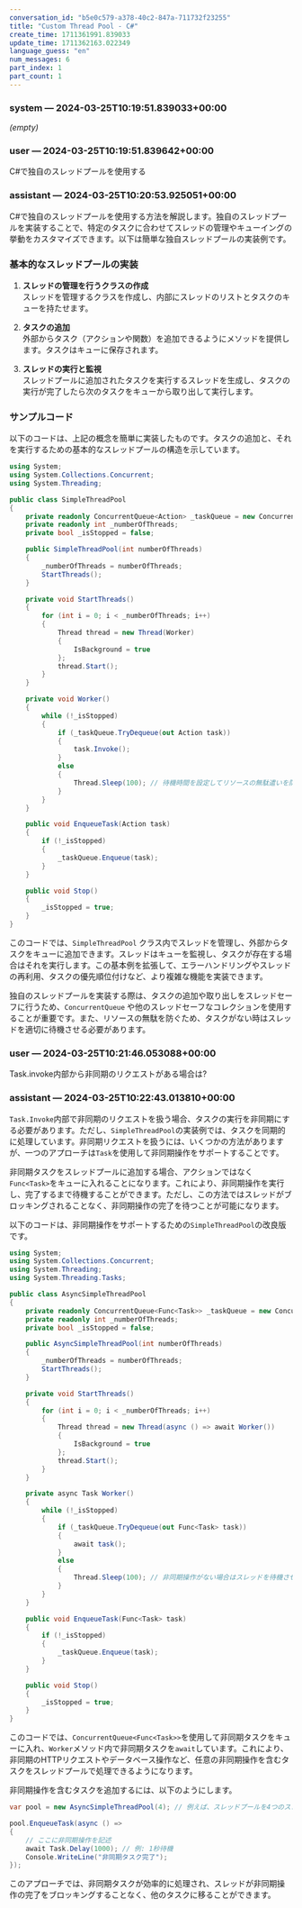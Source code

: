 ```yaml
---
conversation_id: "b5e0c579-a378-40c2-847a-711732f23255"
title: "Custom Thread Pool - C#"
create_time: 1711361991.839033
update_time: 1711362163.022349
language_guess: "en"
num_messages: 6
part_index: 1
part_count: 1
---
```


### system — 2024-03-25T10:19:51.839033+00:00

_(empty)_

### user — 2024-03-25T10:19:51.839642+00:00

C#で独自のスレッドプールを使用する

### assistant — 2024-03-25T10:20:53.925051+00:00

C#で独自のスレッドプールを使用する方法を解説します。独自のスレッドプールを実装することで、特定のタスクに合わせてスレッドの管理やキューイングの挙動をカスタマイズできます。以下は簡単な独自スレッドプールの実装例です。

### 基本的なスレッドプールの実装

1. **スレッドの管理を行うクラスの作成**  
   スレッドを管理するクラスを作成し、内部にスレッドのリストとタスクのキューを持たせます。

2. **タスクの追加**  
   外部からタスク（アクションや関数）を追加できるようにメソッドを提供します。タスクはキューに保存されます。

3. **スレッドの実行と監視**  
   スレッドプールに追加されたタスクを実行するスレッドを生成し、タスクの実行が完了したら次のタスクをキューから取り出して実行します。

### サンプルコード

以下のコードは、上記の概念を簡単に実装したものです。タスクの追加と、それを実行するための基本的なスレッドプールの構造を示しています。

```csharp
using System;
using System.Collections.Concurrent;
using System.Threading;

public class SimpleThreadPool
{
    private readonly ConcurrentQueue<Action> _taskQueue = new ConcurrentQueue<Action>();
    private readonly int _numberOfThreads;
    private bool _isStopped = false;

    public SimpleThreadPool(int numberOfThreads)
    {
        _numberOfThreads = numberOfThreads;
        StartThreads();
    }

    private void StartThreads()
    {
        for (int i = 0; i < _numberOfThreads; i++)
        {
            Thread thread = new Thread(Worker)
            {
                IsBackground = true
            };
            thread.Start();
        }
    }

    private void Worker()
    {
        while (!_isStopped)
        {
            if (_taskQueue.TryDequeue(out Action task))
            {
                task.Invoke();
            }
            else
            {
                Thread.Sleep(100); // 待機時間を設定してリソースの無駄遣いを防ぐ
            }
        }
    }

    public void EnqueueTask(Action task)
    {
        if (!_isStopped)
        {
            _taskQueue.Enqueue(task);
        }
    }

    public void Stop()
    {
        _isStopped = true;
    }
}
```

このコードでは、`SimpleThreadPool` クラス内でスレッドを管理し、外部からタスクをキューに追加できます。スレッドはキューを監視し、タスクが存在する場合はそれを実行します。この基本例を拡張して、エラーハンドリングやスレッドの再利用、タスクの優先順位付けなど、より複雑な機能を実装できます。

独自のスレッドプールを実装する際は、タスクの追加や取り出しをスレッドセーフに行うため、`ConcurrentQueue` や他のスレッドセーフなコレクションを使用することが重要です。また、リソースの無駄を防ぐため、タスクがない時はスレッドを適切に待機させる必要があります。

### user — 2024-03-25T10:21:46.053088+00:00

Task.invoke内部から非同期のリクエストがある場合は?

### assistant — 2024-03-25T10:22:43.013810+00:00

`Task.Invoke`内部で非同期のリクエストを扱う場合、タスクの実行を非同期にする必要があります。ただし、`SimpleThreadPool`の実装例では、タスクを同期的に処理しています。非同期リクエストを扱うには、いくつかの方法がありますが、一つのアプローチは`Task`を使用して非同期操作をサポートすることです。

非同期タスクをスレッドプールに追加する場合、アクションではなく`Func<Task>`をキューに入れることになります。これにより、非同期操作を実行し、完了するまで待機することができます。ただし、この方法ではスレッドがブロッキングされることなく、非同期操作の完了を待つことが可能になります。

以下のコードは、非同期操作をサポートするための`SimpleThreadPool`の改良版です。

```csharp
using System;
using System.Collections.Concurrent;
using System.Threading;
using System.Threading.Tasks;

public class AsyncSimpleThreadPool
{
    private readonly ConcurrentQueue<Func<Task>> _taskQueue = new ConcurrentQueue<Func<Task>>();
    private readonly int _numberOfThreads;
    private bool _isStopped = false;

    public AsyncSimpleThreadPool(int numberOfThreads)
    {
        _numberOfThreads = numberOfThreads;
        StartThreads();
    }

    private void StartThreads()
    {
        for (int i = 0; i < _numberOfThreads; i++)
        {
            Thread thread = new Thread(async () => await Worker())
            {
                IsBackground = true
            };
            thread.Start();
        }
    }

    private async Task Worker()
    {
        while (!_isStopped)
        {
            if (_taskQueue.TryDequeue(out Func<Task> task))
            {
                await task();
            }
            else
            {
                Thread.Sleep(100); // 非同期操作がない場合はスレッドを待機させます
            }
        }
    }

    public void EnqueueTask(Func<Task> task)
    {
        if (!_isStopped)
        {
            _taskQueue.Enqueue(task);
        }
    }

    public void Stop()
    {
        _isStopped = true;
    }
}
```

このコードでは、`ConcurrentQueue<Func<Task>>`を使用して非同期タスクをキューに入れ、`Worker`メソッド内で非同期タスクを`await`しています。これにより、非同期のHTTPリクエストやデータベース操作など、任意の非同期操作を含むタスクをスレッドプールで処理できるようになります。

非同期操作を含むタスクを追加するには、以下のようにします。

```csharp
var pool = new AsyncSimpleThreadPool(4); // 例えば、スレッドプールを4つのスレッドで初期化

pool.EnqueueTask(async () =>
{
    // ここに非同期操作を記述
    await Task.Delay(1000); // 例: 1秒待機
    Console.WriteLine("非同期タスク完了");
});
```

このアプローチでは、非同期タスクが効率的に処理され、スレッドが非同期操作の完了をブロッキングすることなく、他のタスクに移ることができます。
